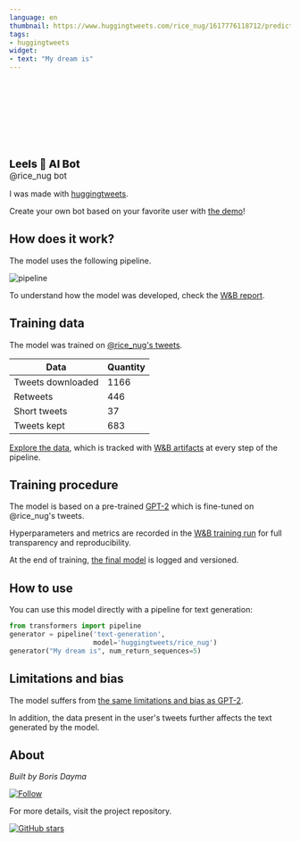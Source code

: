 ```yaml
---
language: en
thumbnail: https://www.huggingtweets.com/rice_nug/1617776118712/predictions.png
tags:
- huggingtweets
widget:
- text: "My dream is"
---
```


<div>
<div style="width: 132px; height:132px; border-radius: 50%; background-size: cover; background-image: url('https://pbs.twimg.com/profile_images/1372890280475656202/zxmtpbA-_400x400.jpg')">
</div>
<div style="margin-top: 8px; font-size: 19px; font-weight: 800">Leels 🤖 AI Bot </div>
<div style="font-size: 15px">@rice_nug bot</div>
</div>

I was made with [huggingtweets](https://github.com/borisdayma/huggingtweets).

Create your own bot based on your favorite user with [the demo](https://colab.research.google.com/github/borisdayma/huggingtweets/blob/master/huggingtweets-demo.ipynb)!

## How does it work?

The model uses the following pipeline.

![pipeline](https://github.com/borisdayma/huggingtweets/blob/master/img/pipeline.png?raw=true)

To understand how the model was developed, check the [W&B report](https://wandb.ai/wandb/huggingtweets/reports/HuggingTweets-Train-a-Model-to-Generate-Tweets--VmlldzoxMTY5MjI).

## Training data

The model was trained on [@rice_nug's tweets](https://twitter.com/rice_nug).

| Data | Quantity |
| --- | --- |
| Tweets downloaded | 1166 |
| Retweets | 446 |
| Short tweets | 37 |
| Tweets kept | 683 |

[Explore the data](https://wandb.ai/wandb/huggingtweets/runs/3ek3wftn/artifacts), which is tracked with [W&B artifacts](https://docs.wandb.com/artifacts) at every step of the pipeline.

## Training procedure

The model is based on a pre-trained [GPT-2](https://huggingface.co/gpt2) which is fine-tuned on @rice_nug's tweets.

Hyperparameters and metrics are recorded in the [W&B training run](https://wandb.ai/wandb/huggingtweets/runs/3fvgu713) for full transparency and reproducibility.

At the end of training, [the final model](https://wandb.ai/wandb/huggingtweets/runs/3fvgu713/artifacts) is logged and versioned.

## How to use

You can use this model directly with a pipeline for text generation:

```python
from transformers import pipeline
generator = pipeline('text-generation',
                     model='huggingtweets/rice_nug')
generator("My dream is", num_return_sequences=5)
```

## Limitations and bias

The model suffers from [the same limitations and bias as GPT-2](https://huggingface.co/gpt2#limitations-and-bias).

In addition, the data present in the user's tweets further affects the text generated by the model.

## About

*Built by Boris Dayma*

[![Follow](https://img.shields.io/twitter/follow/borisdayma?style=social)](https://twitter.com/intent/follow?screen_name=borisdayma)

For more details, visit the project repository.

[![GitHub stars](https://img.shields.io/github/stars/borisdayma/huggingtweets?style=social)](https://github.com/borisdayma/huggingtweets)
